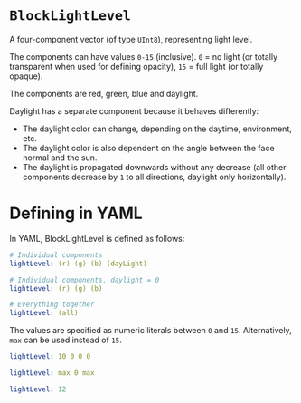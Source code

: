 # `BlockLightLevel`
A four-component vector (of type `UInt8`), representing light level.

The components can have values `0-15` (inclusive). `0` = no light (or totally transparent when used for defining opacity), `15` = full light (or totally opaque).

The components are red, green, blue and daylight.

Daylight has a separate component because it behaves differently:
* The daylight color can change, depending on the daytime, environment, etc.
* The daylight color is also dependent on the angle between the face normal and the sun.
* The daylight is propagated downwards without any decrease (all other components decrease by `1` to all directions, daylight only horizontally).

# Defining in YAML
In YAML, BlockLightLevel is defined as follows:
```YAML
# Individual components
lightLevel: (r) (g) (b) (dayLight)

# Individual components, daylight = 0
lightLevel: (r) (g) (b)

# Everything together
lightLevel: (all)
```

The values are specified as numeric literals between `0` and `15`. Alternatively, `max` can be used instead of `15`.
```YAML
lightLevel: 10 0 0 0

lightLevel: max 0 max

lightLevel: 12
```